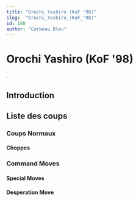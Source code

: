 ```yaml
---
title: "Orochi Yashiro (KoF '98)"
slug:  "Orochi_Yashiro_(KoF_'98)"
id: 188
author: "Corbeau Bleu"
---
```


# Orochi Yashiro (KoF '98)

.

## Introduction

## Liste des coups

### Coups Normaux

#### Choppes

### Command Moves

#### Special Moves

#### Desperation Move
